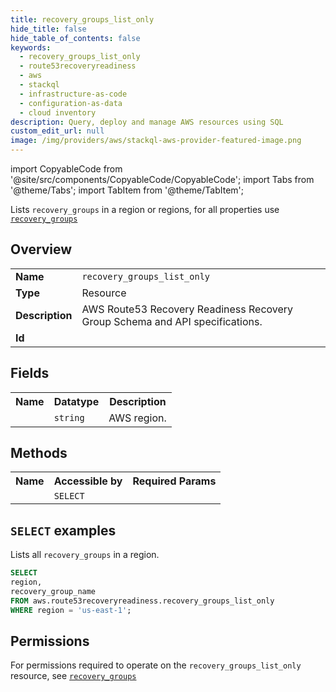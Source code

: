 ```yaml
---
title: recovery_groups_list_only
hide_title: false
hide_table_of_contents: false
keywords:
  - recovery_groups_list_only
  - route53recoveryreadiness
  - aws
  - stackql
  - infrastructure-as-code
  - configuration-as-data
  - cloud inventory
description: Query, deploy and manage AWS resources using SQL
custom_edit_url: null
image: /img/providers/aws/stackql-aws-provider-featured-image.png
---
```


import CopyableCode from '@site/src/components/CopyableCode/CopyableCode';
import Tabs from '@theme/Tabs';
import TabItem from '@theme/TabItem';

Lists <code>recovery_groups</code> in a region or regions, for all properties use <a href="/providers/aws/serviceName/recovery_groups/"><code>recovery_groups</code></a>

## Overview
<table><tbody>
<tr><td><b>Name</b></td><td><code>recovery_groups_list_only</code></td></tr>
<tr><td><b>Type</b></td><td>Resource</td></tr>
<tr><td><b>Description</b></td><td>AWS Route53 Recovery Readiness Recovery Group Schema and API specifications.</td></tr>
<tr><td><b>Id</b></td><td><CopyableCode code="aws.route53recoveryreadiness.recovery_groups_list_only" /></td></tr>
</tbody></table>

## Fields
<table><tbody><tr><th>Name</th><th>Datatype</th><th>Description</th></tr><tr><td><CopyableCode code="region" /></td><td><code>string</code></td><td>AWS region.</td></tr>
</tbody></table>

## Methods

<table><tbody>
  <tr>
    <th>Name</th>
    <th>Accessible by</th>
    <th>Required Params</th>
  </tr>
  <tr>
    <td><CopyableCode code="list_resources" /></td>
    <td><code>SELECT</code></td>
    <td><CopyableCode code="region" /></td>
  </tr>
</tbody></table>

## `SELECT` examples
Lists all <code>recovery_groups</code> in a region.
```sql
SELECT
region,
recovery_group_name
FROM aws.route53recoveryreadiness.recovery_groups_list_only
WHERE region = 'us-east-1';
```


## Permissions

For permissions required to operate on the <code>recovery_groups_list_only</code> resource, see <a href="/providers/aws/route53recoveryreadiness/recovery_groups/#permissions"><code>recovery_groups</code></a>

